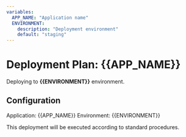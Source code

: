 ```yaml
---
variables:
  APP_NAME: "Application name"
  ENVIRONMENT:
    description: "Deployment environment"
    default: "staging"
---
```


# Deployment Plan: {{APP_NAME}}

Deploying to **{{ENVIRONMENT}}** environment.

## Configuration

Application: {{APP_NAME}}
Environment: {{ENVIRONMENT}}

This deployment will be executed according to standard procedures.
